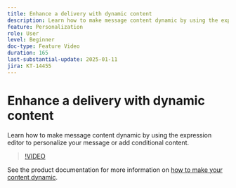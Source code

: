 ```yaml
---
title: Enhance a delivery with dynamic content
description: Learn how to make message content dynamic by using the expression editor to personalize your message or add conditional content.
feature: Personalization
role: User
level: Beginner
doc-type: Feature Video
duration: 165
last-substantial-update: 2025-01-11
jira: KT-14455
---
```


# Enhance a delivery with dynamic content

Learn how to make message content dynamic by using the expression editor to personalize your message or add conditional content.

>[!VIDEO](https://video.tv.adobe.com/v/3425795/?learn=on&enablevpops)

 See the product documentation for more information on [how to make your content dynamic](https://experienceleague.adobe.com/en/docs/campaign-web/v8/content/dynamic-content/gs-personalization). 
